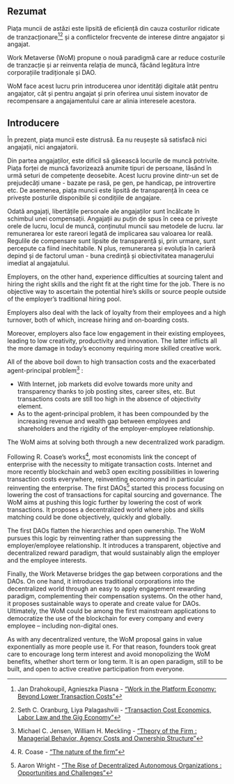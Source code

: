 

## Rezumat

Piața muncii de astăzi este lipsită de eficiență din cauza costurilor ridicate de tranzacționare<sup id="fnref:1"></sup></a></sup>[^2][^3] și a conflictelor frecvente de interese dintre angajator și angajat.

Work Metaverse (WoM) propune o nouă paradigmă care ar reduce costurile de tranzacție și ar reinventa relația de muncă, făcând legătura între corporațiile tradiționale și DAO.

WoM face acest lucru prin introducerea unor identități digitale atât pentru angajator, cât și pentru angajat și prin oferirea unui sistem inovator de recompensare a angajamentului care ar alinia interesele acestora.

## Introducere

În prezent, piața muncii este distrusă. Ea nu reușește să satisfacă nici angajații, nici angajatorii.

Din partea angajaților, este dificil să găsească locurile de muncă potrivite. Piața forței de muncă favorizează anumite tipuri de persoane, lăsând în urmă seturi de competențe deosebite. Acest lucru provine dintr-un set de prejudecăți umane - bazate pe rasă, pe gen, pe handicap, pe introvertire etc. De asemenea, piața muncii este lipsită de transparență în ceea ce privește posturile disponibile și condițiile de angajare.

Odată angajați, libertățile personale ale angajaților sunt încălcate în schimbul unei compensații. Angajații au puțin de spus în ceea ce privește orele de lucru, locul de muncă, conținutul muncii sau metodele de lucru. Iar remunerarea lor este rareori legată de implicarea sau valoarea lor reală. Regulile de compensare sunt lipsite de transparență și, prin urmare, sunt percepute ca fiind inechitabile. N plus, remunerarea și evoluția în carieră depind și de factorul uman - buna credință și obiectivitatea managerului imediat al angajatului.

Employers, on the other hand, experience difficulties at sourcing talent and hiring the right skills and the right fit at the right time for the job. There is no objective way to ascertain the potential hire’s skills or source people outside of the employer’s traditional hiring pool.

Employers also deal with the lack of loyalty from their employees and a high turnover, both of which, increase hiring and on-boarding costs.

Moreover, employers also face low engagement in their existing employees, leading to low creativity, productivity and innovation. The latter inflicts all the more damage in today’s economy requiring more skilled creative work.

All of the above boil down to high transaction costs and the exacerbated agent-principal problem[^4] :

- With Internet, job markets did evolve towards more unity and transparency thanks to job posting sites, career sites, etc. But transactions costs are still too high in the absence of objectivity element.
- As to the agent-principal problem, it has been compounded by the increasing revenue and wealth gap between employees and shareholders and the rigidity of the employer-employee relationship.

The WoM aims at solving both through a new decentralized work paradigm.

Following R. Coase’s works[^5], most economists link the concept of enterprise with the necessity to mitigate transaction costs. Internet and more recently blockchain and web3 open exciting possibilities in lowering transaction costs everywhere, reinventing economy and in particular reinventing the enterprise. The first DAOs[^6] started this process focusing on lowering the cost of transactions for capital sourcing and governance. The WoM aims at pushing this logic further by lowering the cost of work transactions. It proposes a decentralized world where jobs and skills matching could be done objectively, quickly and globally.

The first DAOs flatten the hierarchies and open ownership. The WoM pursues this logic by reinventing rather than suppressing the employer/employee relationship. It introduces a transparent, objective and decentralized reward paradigm, that would sustainably align the employer and the employee interests.

Finally, the Work Metaverse bridges the gap between corporations and the DAOs. On one hand, it introduces traditional corporations into the decentralized world through an easy to apply engagement rewarding paradigm, complementing their compensation systems. On the other hand, it proposes sustainable ways to operate and create value for DAOs. Ultimately, the WoM could be among the first mainstream applications to democratize the use of the blockchain for every company and every employee – including non-digital ones.

As with any decentralized venture, the WoM proposal gains in value exponentially as more people use it. For that reason, founders took great care to encourage long term interest and avoid monopolizing the WoM benefits, whether short term or long term. It is an open paradigm, still to be built, and open to active creative participation from everyone.


[^1]: Suzanne Young - [“Transaction Cost Economics”](https://www.academia.edu/24703426/Transaction_Cost_Economics)
[^2]: Jan Drahokoupil, Agnieszka Piasna - [“Work in the Platform Economy: Beyond Lower Transaction Costs”](https://www.intereconomics.eu/contents/year/2017/number/6/article/work-in-the-platform-economy-beyond-lower-transaction-costs.html)
[^3]: Seth C. Oranburg, Liya Palagashvili - [“Transaction Cost Economics, Labor Law and the Gig Economy”](https://dsc.duq.edu/cgi/viewcontent.cgi?article=1115&context=law-faculty-scholarship)
[^4]: Michael C. Jensen, William H. Meckling - [“Theory of the Firm : Managerial Behavior, Agency Costs and Ownership Structure”](https://www.sfu.ca/~wainwrig/Econ400/jensen-meckling.pdf)
[^5]: R. Coase - [“The nature of the firm”](http://econdse.org/wp-content/uploads/2014/09/firm-coase.pdf)
[^6]: Aaron Wright - [“The Rise of Decentralized Autonomous Organizations : Opportunities and Challenges”](https://stanford-jblp.pubpub.org/pub/rise-of-daos/release/1)

